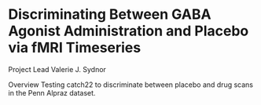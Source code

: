 # Discriminating Between GABA Agonist Administration and Placebo via fMRI Timeseries
Project Lead
Valerie J. Sydnor

Overview
Testing catch22 to discriminate between placebo and drug scans in the Penn Alpraz dataset.
